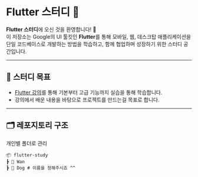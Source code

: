 # Flutter 스터디 🚀

**Flutter 스터디**에 오신 것을 환영합니다! 🎉  
이 저장소는 Google의 UI 툴킷인 **Flutter**를 통해 모바일, 웹, 데스크탑 애플리케이션을 단일 코드베이스로 개발하는 방법을 학습하고, 함께 협업하며 성장하기 위한 스터디 공간입니다.

---

## 🌟 스터디 목표
- [Flutter 강의](https://nomadcoders.co/flutter-for-beginners/lobby)를 통해 기본부터 고급 기능까지 실습을 통해 학습합니다.
- 강의에서 배운 내용을 바탕으로 프로젝트를 만드는걸 목표로 합니다.

---

## 🗂️ 레포지토리 구조
개인별 폴더로 관리

```plaintext
📦 flutter-study
┣ 📂 Wan
┣ 📂 Dog # 이름을 정해주시죠 ^^



